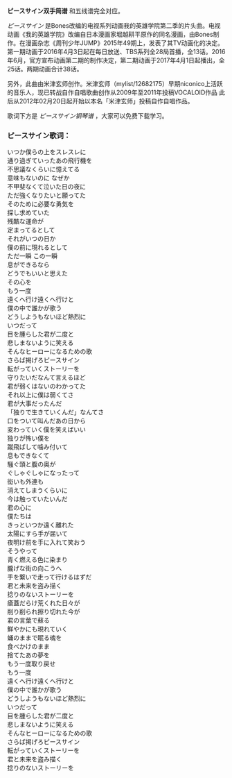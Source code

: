 

**ピースサイン双手简谱** 和五线谱完全对应。

_ピースサイン_
是Bones改编的电视系列动画我的英雄学院第二季的片头曲。电视动画《我的英雄学院》改编自日本漫画家堀越耕平原作的同名漫画，由Bones制作。在漫画杂志《周刊少年JUMP》2015年49期上，发表了其TV动画化的决定。第一期动画于2016年4月3日起在每日放送、TBS系列全28局首播，全13话。2016年6月，官方宣布动画第二期的制作决定，第二期动画于2017年4月1日起播出，全25话。两期动画合计38话。

另外，此曲由米津玄师创作。米津玄师（mylist/12682175）早期niconico上活跃的音乐人，现已转战自作自唱歌曲创作从2009年至2011年投稿VOCALOID作品
此后从2012年02月20日起开始以本名「米津玄师」投稿自作自唱作品。

歌词下方是 _ピースサイン钢琴谱_ ，大家可以免费下载学习。

### ピースサイン歌词：

いつか僕らの上をスレスレに  
通り過ぎていったあの飛行機を  
不思議なくらいに憶えてる  
意味もないのに なぜか  
不甲斐なくて泣いた日の夜に  
ただ強くなりたいと願ってた  
そのために必要な勇気を  
探し求めていた  
残酷な運命が  
定まってるとして  
それがいつの日か  
僕の前に現れるとして  
ただ一瞬 この一瞬  
息ができるなら  
どうでもいいと思えた  
その心を  
もう一度  
遠くへ行け遠くへ行けと  
僕の中で誰かが歌う  
どうしようもないほど熱烈に  
いつだって  
目を腫らした君が二度と  
悲しまないように笑える  
そんなヒーローになるための歌  
さらば掲げろピースサイン  
転がっていくストーリーを  
守りたいだなんて言えるほど  
君が弱くはないのわかってた  
それ以上に僕は弱くてさ  
君が大事だったんだ  
「独りで生きていくんだ」なんてさ  
口をついて叫んだあの日から  
変わっていく僕を笑えばいい  
独りが怖い僕を  
蹴飛ばして噛み付いて  
息もできなくて  
騒ぐ頭と腹の奥が  
ぐしゃぐしゃになったって  
衒いも外連も  
消えてしまうくらいに  
今は触っていたいんだ  
君の心に  
僕たちは  
きっといつか遠く離れた  
太陽にすら手が届いて  
夜明け前を手に入れて笑おう  
そうやって  
青く燃える色に染まり  
朧げな街の向こうへ  
手を繋いで走って行けるはずだ  
君と未来を盗み描く  
捻りのないストーリーを  
瘡蓋だらけ荒くれた日々が  
削り削られ擦り切れた今が  
君の言葉で蘇る  
鮮やかにも現れていく  
蛹のままで眠る魂を  
食べかけのまま  
捨てたあの夢を  
もう一度取り戻せ  
もう一度  
遠くへ行け遠くへ行けと  
僕の中で誰かが歌う  
どうしようもないほど熱烈に  
いつだって  
目を腫らした君が二度と  
悲しまないように笑える  
そんなヒーローになるための歌  
さらば掲げろピースサイン  
転がっていくストーリーを  
君と未来を盗み描く  
捻りのないストーリーを

